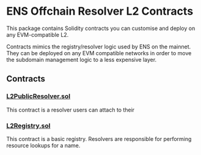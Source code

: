 # ENS Offchain Resolver L2 Contracts

This package contains Solidity contracts you can customise and deploy on any EVM-compatible L2. 

Contracts mimics the registry/resolver logic used by ENS on the mainnet. They can be deployed on any EVM compatible networks in order to move the subdomain management logic to a less expensive layer.

## Contracts

### [L2PublicResolver.sol](contracts/L2PublicResolver.sol)
This contract is a resolver users can attach to their 

### [L2Registry.sol](contracts/L2Registry.sol)
This contract is a basic registry. Resolvers are responsible for performing resource lookups for a name.
